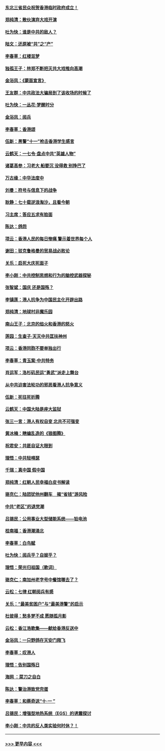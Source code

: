 #### [东北三省民众祝贺香港临时政府成立！](../pages/nsc993/n11571215.md?t=10062122) 
#### [郑纯清：散伙演弃大戏开演](../pages/nsc993/n11570826.md?t=10062122) 
#### [吐为快：谁是中共的敌人？](../pages/nsc993/n11570817.md?t=10062122) 
#### [陆文：还原被“共”之“产”](../pages/nsc993/n11570798.md?t=10062122) 
#### [李春草：红楼沤梦](../pages/nsc993/n11569673.md?t=10062122) 
#### [独孤王子：林郑不断把灭共大戏推向高潮](../pages/nsc993/n11569381.md?t=10062122) 
#### [金浴凤：《蒙面宣言》](../pages/nsc993/n11569368.md?t=10062122) 
#### [王友群：中共政法大骗局到了该收场的时候了](../pages/nsc993/n11568940.md?t=10062122) 
#### [吐为快：一丛花‧梦醒时分](../pages/nsc993/n11567491.md?t=10062122) 
#### [金浴凤：阅兵](../pages/nsc993/n11567454.md?t=10062122) 
#### [李春草：香港颂](../pages/nsc993/n11567444.md?t=10062122) 
#### [伍新：黑警“十一”枪击香港学生感言](../pages/nsc993/n11567426.md?t=10062122) 
#### [云鹤天：一七令‧盘点中共“英雄人物”](../pages/nsc993/n11567091.md?t=10062122) 
#### [诸葛高参：习老大 船要沉 没得救 别挣巴了](../pages/nsc993/n11566976.md?t=10062122) 
#### [万古缘：中华法度中](../pages/nsc993/n11566726.md?t=10062122) 
#### [刘曼：符号与信息下的战争](../pages/nsc993/n11564655.md?t=10062122) 
#### [耿静：七十载逆浪淘沙，且看今朝](../pages/nsc993/n11564520.md?t=10062122) 
#### [习主席：答应五求有脸面](../pages/nsc993/n11563953.md?t=10062122) 
#### [陈达：鸽怨](../pages/nsc993/n11561879.md?t=10062122) 
#### [项云：香港人民的每日惨痛  警示着世界每个人](../pages/nsc993/n11559273.md?t=10062122) 
#### [谢田：驳克鲁格曼的贸易战必败论](../pages/nsc993/n11555840.md?t=10062122) 
#### [关乐：启死大庆死面子](../pages/nsc993/n11556823.md?t=10062122) 
#### [李小刚：中共控制思想和行为的脑控武器探秘](../pages/nsc993/n11556776.md?t=10062122) 
#### [张智斌：国庆  还是国殇？](../pages/nsc993/n11556617.md?t=10062122) 
#### [李镇莲：港人抗争为中国民主化开辟出路](../pages/nsc993/n11556570.md?t=10062122) 
#### [郑纯清：地球村非魔乐园](../pages/nsc993/n11555415.md?t=10062122) 
#### [南山王子：北京的焰火和香港的怒火](../pages/nsc993/n11555318.md?t=10062122) 
#### [莲园：生查子·天灭中共匡扶神州](../pages/nsc993/n11555302.md?t=10062122) 
#### [项云：香港同胞不要单独出行](../pages/nsc993/n11555276.md?t=10062122) 
#### [李春草：青玉案‧中共特务](../pages/nsc993/n11552356.md?t=10062122) 
#### [肖运军：洛杉矶民运“勇武”派走上舞台](../pages/nsc993/n11551595.md?t=10062122) 
#### [从中共迫害法轮功的邪恶看港人抗争意义](../pages/nsc993/n11540858.md?t=10062122) 
#### [伍新：死往死折腾](../pages/nsc993/n11550174.md?t=10062122) 
#### [云鹤天：中国大陆是座大监狱](../pages/nsc993/n11550155.md?t=10062122) 
#### [张三一言：港人有权自变 北共不可强变](../pages/nsc993/n11550132.md?t=10062122) 
#### [黄冰楠：瞎编乱造的《狼图腾》](../pages/nsc993/n11550082.md?t=10062122) 
#### [祝君安：共匪自证大限到](../pages/nsc993/n11550041.md?t=10062122) 
#### [理悟：中共轻嘚瑟](../pages/nsc993/n11547978.md?t=10062122) 
#### [千瑞：真中国 假中国](../pages/nsc993/n11547865.md?t=10062122) 
#### [郑纯清：红朝人民幸福白皮书解读](../pages/nsc993/n11547499.md?t=10062122) 
#### [骆克仁：陆团犹他州翻车　揭“省钱”游风险](../pages/nsc993/n11546977.md?t=10062122) 
#### [中共“老区”的退党潮](../pages/nsc993/n11545995.md?t=10062122) 
#### [吕锡民：公用事业大型储能系统——铅电池](../pages/nsc993/n11545701.md?t=10062122) 
#### [桂南福：香港潮涌北](../pages/nsc993/n11545682.md?t=10062122) 
#### [李春草：白鸟赋](../pages/nsc993/n11545663.md?t=10062122) 
#### [吐为快：阅兵乎？自娱乎？](../pages/nsc993/n11545625.md?t=10062122) 
#### [理悟：荣光归祖国（歌词）](../pages/nsc993/n11545616.md?t=10062122) 
#### [骆克仁：南加州老字号中餐馆哪去了？](../pages/nsc993/n11545120.md?t=10062122) 
#### [云松：七律 红朝阅兵有感](../pages/nsc993/n11542394.md?t=10062122) 
#### [关乐：“最美贫困户”与“最美港警”的启示](../pages/nsc993/n11542252.md?t=10062122) 
#### [杜彼得：愁多梦不成 愿随孤月影](../pages/nsc993/n11540296.md?t=10062122) 
#### [云松：香江浩歌集——献给香港反送中](../pages/nsc993/n11540149.md?t=10062122) 
#### [金浴凤：一只野鸽在天安门翔飞](../pages/nsc993/n11540280.md?t=10062122) 
#### [李春草：叹港人](../pages/nsc993/n11540119.md?t=10062122) 
#### [理悟：告别国殇日](../pages/nsc993/n11539610.md?t=10062122) 
#### [海网 ：菜刀之自白](../pages/nsc993/n11539597.md?t=10062122) 
#### [陈达：警治港致党完蛋](../pages/nsc993/n11538127.md?t=10062122) 
#### [李春草：和蔡奇送“十·一 ”](../pages/nsc993/n11537810.md?t=10062122) 
#### [吕锡民：增强型地热系统（EGS）的诱震探讨](../pages/nsc993/n11537765.md?t=10062122) 
#### [李小刚：中共的反人类实验何时休？！](../pages/nsc993/n11537669.md?t=10062122) 

----
#### [ >>> 更早内容 <<< ](../indexes/nsc993-earlier.md)
